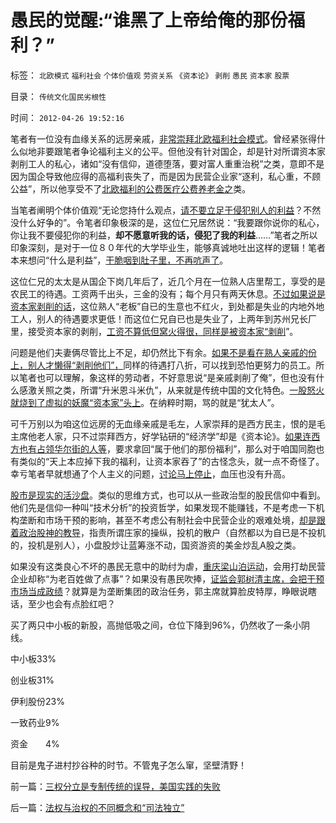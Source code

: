 # 愚民的觉醒:“谁黑了上帝给俺的那份福利？”

标签： `北欧模式` `福利社会` `个体价值观` `劳资关系` `《资本论》` `剥削` `愚民` `资本家` `股票` 

目录： `传统文化国民劣根性`

时间： `2012-04-26 19:52:16`

笔者有一位没有血缘关系的远房亲戚，[非常崇拜北欧福利社会模式](../../../2011/6/28/北欧模式不是经济学命题.md)。曾经紧张得什么似地非要跟笔者争论福利主义的公平。但他没有针对国企，却是针对所谓资本家剥削工人的私心，诸如“没有信仰，道德堕落，要对富人重重治税”之类，意即不是因为国企导致他应得的高福利丧失了，而是因为民营企业家“逐利，私心重，不顾公益”，所以他享受不了[北欧福利的公费医疗公费养老金之](../../../2011/5/30/“消除贫富差距”的福利主义制造贫困.md)类。

当笔者阐明个体价值观“无论您持什么观点，[请不要立足于侵犯别人的利益](../../../2011/2/23/哲学制造沟通障碍，哲学制造冲突.md)？不然没什么好争的”。令笔者印象极深的是，这位仁兄居然说：“我要跟你说你的私心，你让我不要侵犯你的利益，**却不愿意听我的话，侵犯了我的利益**……”笔者之所以印象深刻，是对于一位８０年代的大学毕业生，能够真诚地吐出这样的逻辑！笔者本来想问“什么是利益”，[干脆咽到肚子里，不再吭声了](../../../2009/12/14/不要和信念争论.md)。

这位仁兄的太太是从国企下岗几年后了，近几个月在一位熟人店里帮工，享受的是农民工的待遇。工资两千出头，三金的没有；每个月只有两天休息。[不过如果说是资本家剥削的话](../../../2011/11/14/《英国宪制》中的贵族情结和马克思的剥削阶级.md)，这位熟人“老板”自已的生意也不红火，到处都是失业的内地外地工人，别人的待遇要求更低！而这位仁兄自已也是失业了，上两年到苏州兄长厂里，接受资本家的剥削，[工资不算低但窝火得很，同样是被资本家“剥削](../../../2012/4/15/女权运动与工团运动的愚昧逻辑.md)”。

问题是他们夫妻俩尽管比上不足，却仍然比下有余。[如果不是看在熟人亲戚的份上，别人才懒得“剥削他们”，](../../../2012/4/15/男人阶级和女人阶级的斗争？老婆和老公谁养活了谁？.md)同样的待遇打八折，可以找到恐怕更努力的员工。所以笔者也可以理解，象这样的劳动者，不好意思说“是亲戚剥削了俺”，但也没有什么感激关照之类，所谓“升米恩斗米仇”，从来就是传统中国的文化特色。[一股怒火就烧到了虚拟的妖魔“资本家”头上](../../../2011/10/30/“国家垄断资本主义”的大脑急转弯.md)。在纳粹时期，骂的就是“犹太人”。

可千万别以为咱这位远房的无血缘亲戚是毛左，人家崇拜的是西方民主，恨的是毛主席他老人家，只不过崇拜西方，好学钻研的“经济学”却是《资本论》。[如果连西方也有占领华尔街的人等](../../../2011/10/17/占领大企业，占领福利局，占领华尔街.md)，要求拿回“属于他们的那份福利”，那么对于咱国同胞也有类似的“天上本应掉下我的福利，让资本家吞了”的古怪念头，就一点不奇怪了。幸亏笔者早就想通了个人主义的问题，[讨论马上停止](../../../2011/12/27/不用谦虚得随便当别人的奴隶.md)，血压也没有升高。

[股市是现实的活沙盘](../../../2012/4/24/强盗逻辑正在制造空前的金融危机和经济危机.md)。类似的思维方式，也可以从一些政治型的股民信仰中看到。他们先是信仰一种叫“技术分析”的投资哲学，如果发现不能赚钱，不是考虑一下机构垄断和市场干预的影响，甚至不考虑公有制社会中民营企业的艰难处境，[却是跟着政治股神的教导](../../../2011/6/13/世界上有蠢猪并不奇怪.md)，指责所谓庄家的操纵，投机的散户（自然都以为自已是不投机的，投机是别人），小盘股炒让蓝筹涨不动，国资游资的美金炒乱A股之类。

如果没有这类良心不坏的愚民无意中的助纣为虐，[重庆梁山泊运动](../../../2012/3/21/重庆打黑说话算数，只办文强一个官.md)，会用打劫民营企业却称“为老百姓做了点事”？如果没有愚民吹捧，[证监会郭树清主席，会把干预市场当成政绩](../../../2012/4/24/证监会不是“证券价格监制会”及斯大林的正义.md)？就算是为垄断集团的政治任务，郭主席就算脸皮特厚，睁眼说瞎话，至少也会有点脸红吧？

买了两只中小板的新股，高抛低吸之间，仓位下降到96%，仍然收了一条小阴线。

中小板33%

创业板31%

伊利股份23%

一致药业9%

资金　　4%

目前是鬼子进村抄谷种的时节。不管鬼子怎么窜，坚壁清野！



前一篇：[三权分立是专制传统的误导，美国实践的失败](../../../2012/4/26/三权分立是专制传统的误导，美国实践的失败.md)

后一篇：[法权与治权的不同概念和“司法独立”](../../../2012/4/27/法权与治权的不同概念和“司法独立”.md)